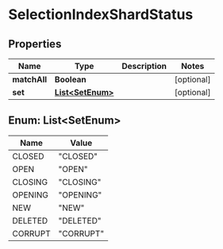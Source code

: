 # SelectionIndexShardStatus

## Properties
Name | Type | Description | Notes
------------ | ------------- | ------------- | -------------
**matchAll** | **Boolean** |  |  [optional]
**set** | [**List&lt;SetEnum&gt;**](#List&lt;SetEnum&gt;) |  |  [optional]

<a name="List<SetEnum>"></a>
## Enum: List&lt;SetEnum&gt;
Name | Value
---- | -----
CLOSED | &quot;CLOSED&quot;
OPEN | &quot;OPEN&quot;
CLOSING | &quot;CLOSING&quot;
OPENING | &quot;OPENING&quot;
NEW | &quot;NEW&quot;
DELETED | &quot;DELETED&quot;
CORRUPT | &quot;CORRUPT&quot;

